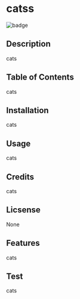 # catss 
![badge](https://img.shields.io/github/last-commit/cats/cats)
## Description
cats

## Table of Contents
cats

## Installation
cats

## Usage
cats

## Credits
cats

## Licsense
None

## Features
cats

## Test
cats

